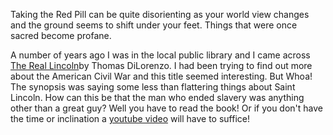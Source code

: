 Taking the Red Pill can be quite disorienting as your world view changes and the
ground seems to shift under your feet.  Things that were once sacred become
profane.

A number of years ago I was in the local public library and I came
across [The Real Lincoln](http://store.mises.org/Real-Lincoln-The-P172.aspx)by
Thomas DiLorenzo.  I had been trying to find out more about the American Civil
War and this title seemed interesting.  But Whoa!  The synopsis was saying some
less than flattering things about Saint Lincoln.  How can this be that the man
who ended slavery was anything other than a great guy?  Well you have to read
the book!  Or if you don't have the time or inclination a [youtube video](https://www.youtube.com/watch?v=nbFty9nZUac)
will have to suffice!

